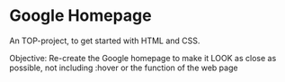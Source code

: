 # Google Homepage

An TOP-project, to get started with HTML and CSS.

Objective: Re-create the Google homepage to make it LOOK as close as possible, not including :hover or the function of the web page
